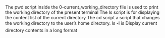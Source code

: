 The pwd script inside the 0-current_working_directory file is used to print the working directory of the present terminal
The ls script is for displaying the content list of the current directory
The cd script a script that changes the working directory to the user’s home directory.
ls -l is Display current directory contents in a long format
